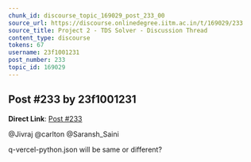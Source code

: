 ```yaml
---
chunk_id: discourse_topic_169029_post_233_00
source_url: https://discourse.onlinedegree.iitm.ac.in/t/169029/233
source_title: Project 2 - TDS Solver - Discussion Thread
content_type: discourse
tokens: 67
username: 23f1001231
post_number: 233
topic_id: 169029
---
```


## Post #233 by 23f1001231

**Direct Link**: [Post #233](https://discourse.onlinedegree.iitm.ac.in/t/169029/233)

@Jivraj @carlton @Saransh_Saini

q-vercel-python.json will be same or different?
